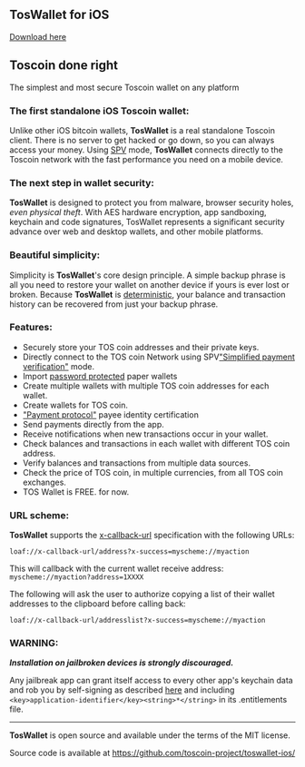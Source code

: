 TosWallet for iOS
----------------------------------

[Download here](http://toswallet.tosblock.com/download/)

## Toscoin done right

The simplest and most secure Toscoin wallet on any platform

### The first standalone iOS Toscoin wallet:

Unlike other iOS bitcoin wallets, **TosWallet** is a real standalone Toscoin client. There is no server to get hacked or go down, so you can always access your money. Using [SPV](https://en.bitcoin.it/wiki/Thin_Client_Security#Header-Only_Clients) mode, **TosWallet** connects directly to the Toscoin network with the fast performance you need on a mobile device.

### The next step in wallet security:

**TosWallet** is designed to protect you from malware, browser security holes, *even physical theft*. With AES hardware encryption, app sandboxing, keychain and code signatures, TosWallet represents a significant security advance over web and desktop wallets, and other mobile platforms.

### Beautiful simplicity:

Simplicity is **TosWallet**'s core design principle. A simple backup phrase is all you need to restore your wallet on another device if yours is ever lost or broken.  Because **TosWallet** is [deterministic](https://github.com/bitcoin/bips/blob/master/bip-0032.mediawiki), your balance and transaction history can be recovered from just your backup phrase.

### Features:
- Securely store your TOS coin addresses and their private keys.
- Directly connect to the TOS coin Network using SPV["Simplified payment verification"](https://github.com/bitcoin/bips/blob/master/bip-0037.mediawiki) mode.
- Import [password protected](https://github.com/bitcoin/bips/blob/master/bip-0038.mediawiki) paper wallets
- Create multiple wallets with multiple TOS coin addresses for each wallet.
- Create wallets for TOS coin.
- ["Payment protocol"](https://github.com/bitcoin/bips/blob/master/bip-0070.mediawiki) payee identity certification
- Send payments directly from the app.
- Receive notifications when new transactions occur in your wallet.
- Check balances and transactions in each wallet with different TOS coin address.
- Verify balances and transactions from multiple data sources.
- Check the price of TOS coin, in multiple currencies, from all TOS coin exchanges.
- TOS Wallet is FREE. for now.

### URL scheme:

**TosWallet** supports the [x-callback-url](http://x-callback-url.com) specification with the following URLs:

```
loaf://x-callback-url/address?x-success=myscheme://myaction
```

This will callback with the current wallet receive address: `myscheme://myaction?address=1XXXX`

The following will ask the user to authorize copying a list of their wallet addresses to the clipboard before calling back:

```
loaf://x-callback-url/addresslist?x-success=myscheme://myaction
```

### WARNING:

***Installation on jailbroken devices is strongly discouraged.***

Any jailbreak app can grant itself access to every other app's keychain data and rob you by self-signing as described [here](http://www.saurik.com/id/8) and including `<key>application-identifier</key><string>*</string>` in its .entitlements file.

---

**TosWallet** is open source and available under the terms of the MIT license.

Source code is available at https://github.com/toscoin-project/toswallet-ios/
